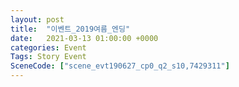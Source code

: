 ```yaml
---
layout: post
title:  "이벤트_2019여름_엔딩"
date:   2021-03-13 01:00:00 +0000
categories: Event
Tags: Story Event
SceneCode: ["scene_evt190627_cp0_q2_s10,7429311"]
---
```


